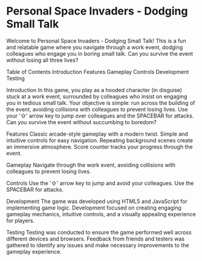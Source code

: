 # Personal Space Invaders - Dodging Small Talk
Welcome to Personal Space Invaders - Dodging Small Talk! This is a fun and relatable game where you navigate through a work event, dodging colleagues who engage you in boring small talk. Can you survive the event without losing all three lives?

Table of Contents
Introduction
Features
Gameplay
Controls
Development
Testing


Introduction
In this game, you play as a hooded character (in disguise) stuck at a work event, surrounded by colleagues who insist on engaging you in tedious small talk. Your objective is simple: run across the building of the event, avoiding collisions with colleagues to prevent losing lives. 
Use your '⇧' arrow key to jump over colleagues and the SPACEBAR for attacks. Can you survive the event without succumbing to boredom?


Features
Classic arcade-style gameplay with a modern twist.
Simple and intuitive controls for easy navigation.
Repeating background scenes create an immersive atmosphere.
Score counter tracks your progress through the event.


Gameplay
Navigate through the work event, avoiding collisions with colleagues to prevent losing lives. 


Controls
Use the '⇧' arrow key to jump and avoid your colleagues.
Use the SPACEBAR for attacks.


Development
The game was developed using HTML5 and JavaScript for implementing game logic. Development focused on creating engaging gameplay mechanics, intuitive controls, and a visually appealing experience for players.


Testing
Testing was conducted to ensure the game performed well across different devices and browsers. Feedback from friends and testers was gathered to identify any issues and make necessary improvements to the gameplay experience.
